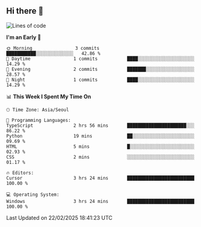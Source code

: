 ## Hi there 👋

<!--START_SECTION:waka-->
![Lines of code](https://img.shields.io/badge/From%20Hello%20World%20I%27ve%20Written-6.2%20thousand%20lines%20of%20code-blue)

**I'm an Early 🐤** 

```text
🌞 Morning                3 commits           ███████████░░░░░░░░░░░░░░   42.86 % 
🌆 Daytime                1 commits           ████░░░░░░░░░░░░░░░░░░░░░   14.29 % 
🌃 Evening                2 commits           ███████░░░░░░░░░░░░░░░░░░   28.57 % 
🌙 Night                  1 commits           ████░░░░░░░░░░░░░░░░░░░░░   14.29 % 
```


📊 **This Week I Spent My Time On** 

```text
🕑︎ Time Zone: Asia/Seoul

💬 Programming Languages: 
TypeScript               2 hrs 56 mins       ██████████████████████░░░   86.22 % 
Python                   19 mins             ██░░░░░░░░░░░░░░░░░░░░░░░   09.69 % 
HTML                     5 mins              █░░░░░░░░░░░░░░░░░░░░░░░░   02.93 % 
CSS                      2 mins              ░░░░░░░░░░░░░░░░░░░░░░░░░   01.17 % 

🔥 Editors: 
Cursor                   3 hrs 24 mins       █████████████████████████   100.00 % 

💻 Operating System: 
Windows                  3 hrs 24 mins       █████████████████████████   100.00 % 
```


 Last Updated on 22/02/2025 18:41:23 UTC
<!--END_SECTION:waka-->
